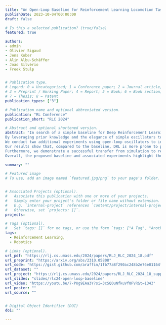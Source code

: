 ```yaml
---
title: "An Open-Loop Baseline for Reinforcement Learning Locomotion Tasks"
publishDate: 2023-10-04T00:00:00
draft: false

# Is this a selected publication? (true/false)
featured: true

authors:
- admin
- Olivier Sigaud
- Jens Kober
- Alin Albu-Schäffer
- Joao Silvério
- Freek Stulp


# Publication type.
# Legend: 0 = Uncategorized; 1 = Conference paper; 2 = Journal article;
# 3 = Preprint / Working Paper; 4 = Report; 5 = Book; 6 = Book section;
# 7 = Thesis; 8 = Patent
publication_types: ["3"]

# Publication name and optional abbreviated version.
publication: "RL Conference"
publication_short: "RLC 2024"

# Abstract and optional shortened version.
abstract: "In search of a simple baseline for Deep Reinforcement Learning in locomotion tasks, we propose a model-free open-loop strategy.
By leveraging prior knowledge and the elegance of simple oscillators to generate periodic joint motions, it achieves respectable performance in five different locomotion environments, with a number of tunable parameters that is a tiny fraction of the thousands typically required by DRL algorithms.
We conduct two additional experiments using open-loop oscillators to identify current shortcomings of these algorithms.
Our results show that, compared to the baseline, DRL is more prone to performance degradation when exposed to sensor noise or failure.
Furthermore, we demonstrate a successful transfer from simulation to reality using an elastic quadruped, where RL fails without randomization or reward engineering.
Overall, the proposed baseline and associated experiments highlight the existing limitations of DRL for robotic applications, provide insights on how to address them, and encourage reflection on the costs of complexity and generality."

summary: ""

# Featured image
# To use, add an image named `featured.jpg/png` to your page's folder.


# Associated Projects (optional).
#   Associate this publication with one or more of your projects.
#   Simply enter your project's folder or file name without extension.
#   E.g. `internal-project` references `content/project/internal-project/index.md`.
#   Otherwise, set `projects: []`.
projects:

# Tags (optional).
#   Set `tags: []` for no tags, or use the form `tags: ["A Tag", "Another Tag"]` for one or more tags.
tags:
  - Reinforcement Learning,
  - Robotics

# Links (optional).
url_pdf: "https://rlj.cs.umass.edu/2024/papers/RLJ_RLC_2024_18.pdf"
url_preprint: "https://arxiv.org/abs/2310.05808"
url_code: "https://gist.github.com/araffin/1fb77a8f290ac248b2e76e01164f21e0"
url_dataset: ""
url_project: "https://rlj.cs.umass.edu/2024/papers/RLJ_RLC_2024_18_supp.zip"
url_slides: "slides/rlc24-open-loop-baseline"
url_video: "https://youtu.be/7-PUg9EAa3Y?si=3cSQOuNfkuVfOFVR&t=1343"
url_poster: ""
url_source: ""


# Digital Object Identifier (DOI)
doi: ""

---
```

